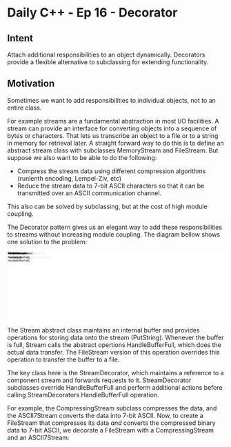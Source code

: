 # Daily C++ - Ep 16 - Decorator

## Intent

Attach additional responsibilities to an object dynamically. Decorators provide
a flexible alternative to subclassing for extending functionality.

## Motivation

Sometimes we want to add responsibilities to individual objects, not to an
entire class. 

For example streams are a fundamental abstraction in most I/O facilities. A
stream can provide an interface for converting objects into a sequence of bytes
or characters. That lets us transcribe an object to a file or to a string in
memory for retrieval later. A straight forward way to do this is to define an
abstract stream class with subclasses MemoryStream and FileStream. But suppose
we also want to be able to do the following:

* Compress the stream data using different compression algorithms (runlenth
  encoding, Lempel-Ziv, etc)
* Reduce the stream data to 7-bit ASCII characters so that it can be
  transmitted over an ASCII communication channel.

This also can be solved by subclassing, but at the cost of high module
coupling.

The Decorator pattern gives us an elegant way to add these responsibilities to
streams without increasing module coupling. The diagram bellow shows one
solution to the problem:

![Stream example](stream.svg)

The Stream abstract class maintains an internal buffer and provides operations
for storing data onto the stream (PutString). Whenever the buffer is full,
Stream calls the abstract opertions HandleBufferFull, which does the actual
data transfer. The FileStream version of this operation overrides this
operation to transfer the buffer to a file.

The key class here is the StreamDecorator, which maintains a reference to a
component stream and forwards requests to it. StreamDecorator subclasses
override HandleBufferFull and perform additional actions before calling
StreamDecorators HandleBufferFull operation.

For example, the CompressingStream subclass compresses the data, and the
ASCII7Stream converts the data into 7-bit ASCII. Now, to create a FileStream
that compresses its data _and_ converts the compressed binary data to 7-bit
ASCII, we decorate a FileStream with a CompressingStream and an ASCII7Stream:
